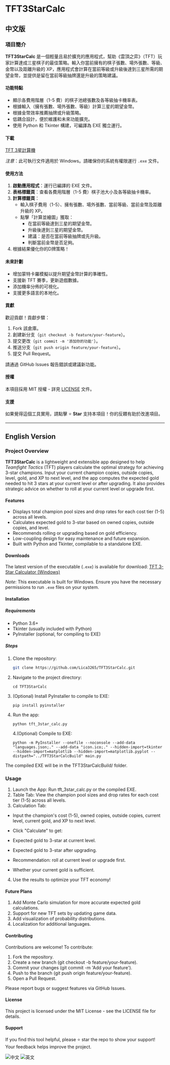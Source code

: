 # TFT3StarCalc

## 中文版

### 項目簡介
**TFT3StarCalc** 是一個輕量且易於擴充的應用程式，幫助《雲頂之弈》（TFT）玩家計算達成三星棋子的最佳策略。輸入你當前擁有的棋子張數、場外張數、等級、金幣以及距離升級的 XP，應用程式會計算在當前等級或升級後達到三星所需的期望金幣，並提供是留在當前等級抽牌還是升級的策略建議。

#### 功能特點
- 顯示各費用階層（1-5 費）的棋子池總張數及各等級抽卡機率表。
- 根據輸入（擁有張數、場外張數、等級）計算三星的期望金幣。
- 根據金幣效率推薦抽牌或升級策略。
- 低耦合設計，便於維護和未來功能擴充。
- 使用 Python 和 Tkinter 構建，可編譯為 EXE 獨立運行。

#### 下載
[TFT 3星計算機](https://github.com/Lica3265/TFT3StarCalc/releases/download/Initial_release/TFT3StarCalc.exe)

*注意*：此可執行文件適用於 Windows。請確保你的系統有權限運行 `.exe` 文件。

#### 使用方法
1. **啟動應用程式**：運行已編譯的 EXE 文件。
2. **表格標籤頁**：查看各費用階層（1-5 費）棋子池大小及各等級抽卡機率。
3. **計算標籤頁**：
   - 輸入棋子費用（1-5）、擁有張數、場外張數、當前等級、當前金幣及距離升級的 XP。
   - 點擊「計算並繪圖」獲取：
     - 在當前等級達到三星的期望金幣。
     - 升級後達到三星的期望金幣。
     - 建議：是否在當前等級抽牌或先升級。
     - 判斷當前金幣是否足夠。
4. 根據結果優化你的D牌策略！

#### 未來計劃
- 增加蒙特卡羅模擬以提升期望金幣計算的準確性。
- 支援新 TFT 賽季，更新遊戲數據。
- 添加機率分佈的可視化。
- 支援更多語言的本地化。

#### 貢獻
歡迎貢獻！貢獻步驟：
1. Fork 該倉庫。
2. 創建新分支（`git checkout -b feature/your-feature`）。
3. 提交更改（`git commit -m '添加你的功能'`）。
4. 推送分支（`git push origin feature/your-feature`）。
5. 提交 Pull Request。

請通過 GitHub Issues 報告錯誤或建議新功能。

#### 授權
本項目採用 MIT 授權 - 詳見 [LICENSE](LICENSE) 文件。

#### 支援
如果覺得這個工具實用，請點擊 ⭐ **Star** 支持本項目！你的反饋有助於改進項目。

---

## English Version

### Project Overview
**TFT3StarCalc** is a lightweight and extensible app designed to help *Teamfight Tactics* (TFT) players calculate the optimal strategy for achieving 3-star champions. Input your current champion copies, outside copies, level, gold, and XP to next level, and the app computes the expected gold needed to hit 3 stars at your current level or after upgrading. It also provides strategic advice on whether to roll at your current level or upgrade first.

#### Features
- Displays total champion pool sizes and drop rates for each cost tier (1-5) across all levels.
- Calculates expected gold to 3-star based on owned copies, outside copies, and level.
- Recommends rolling or upgrading based on gold efficiency.
- Low-coupling design for easy maintenance and future expansion.
- Built with Python and Tkinter, compilable to a standalone EXE.

#### Downloads
The latest version of the executable (`.exe`) is available for download:
[TFT 3-Star Calculator (Windows)](https://github.com/Lica3265/TFT3StarCalc/releases/download/Initial_release/TFT3StarCalc.exe)

*Note*: This executable is built for Windows. Ensure you have the necessary permissions to run `.exe` files on your system.

#### Installation

##### Requirements
- Python 3.6+
- Tkinter (usually included with Python)
- PyInstaller (optional, for compiling to EXE)

##### Steps
1. Clone the repository:
   ```bash
   git clone https://github.com/Lica3265/TFT3StarCalc.git
   ```
2. Navigate to the project directory:
   ```
   cd TFT3StarCalc
   ```


3. (Optional) Install PyInstaller to compile to EXE:
   ```
   pip install pyinstaller
   ```

3. Run the app:
   ```
   python tft_3star_calc.py
   ```
   4.(Optional) Compile to EXE:
   ```
   python -m PyInstaller --onefile --noconsole --add-data "languages.json;." --add-data "icon.ico;." --hidden-import=tkinter --hidden-import=matplotlib --hidden-import=matplotlib.pyplot --distpath="../TFT3StarCalcBuild" main.py
   ```

The compiled EXE will be in the TFT3StarCalcBuild/ folder.
### Usage

1. Launch the App: Run tft_3star_calc.py or the compiled EXE.
2. Table Tab: View the champion pool sizes and drop rates for each cost tier (1-5) across all levels.
3. Calculation Tab:

- Input the champion's cost (1-5), owned copies, outside copies, current level, current gold, and XP to next level.
- Click "Calculate" to get:

- Expected gold to 3-star at current level.
- Expected gold to 3-star after upgrading.
- Recommendation: roll at current level or upgrade first.
- Whether your current gold is sufficient.




4. Use the results to optimize your TFT economy!

#### Future Plans

1. Add Monte Carlo simulation for more accurate expected gold calculations.
2. Support for new TFT sets by updating game data.
3. Add visualization of probability distributions.
4. Localization for additional languages.

#### Contributing
Contributions are welcome! To contribute:

1. Fork the repository.
2. Create a new branch (git checkout -b feature/your-feature).
3. Commit your changes (git commit -m 'Add your feature').
4. Push to the branch (git push origin feature/your-feature).
5. Open a Pull Request.

Please report bugs or suggest features via GitHub Issues.
#### License
This project is licensed under the MIT License - see the LICENSE file for details.
#### Support
If you find this tool helpful, please ⭐ star the repo to show your support! Your feedback helps improve the project.

![中文](assets/2starzh.png)
![英文](assets/2staren.png)